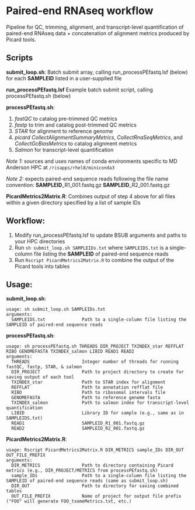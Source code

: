 # Paired-end RNAseq workflow
Pipeline for QC, trimming, alignment, and transcript-level quantification of paired-end RNAseq data + concatenation of alignment metrics produced by Picard tools.

## Scripts

**submit_loop.sh**:
Batch submit array, calling run_processPEfastq.lsf (below) for each **SAMPLEID** listed in a user-supplied file

**run_processPEfastq.lsf**
Example batch submit script, calling processPEfastq.sh (below)

**processPEfastq.sh**: 
1) *fastQC* to catalog pre-trimmed QC metrics
2) *fastp* to trim and catalog post-trimmed QC metrics
3) *STAR* for alignment to reference genome
4) *picard CollectAlignmentSummaryMetrics*, *CollectRnaSeqMetrics*, and *CollectGcBiasMetrics* to catalog alignment metrics
5) *Salmon* for transcript-level quantification

*Note 1:* sources and uses names of conda environments specific to MD Anderson HPC at `/risapps/rhel8/miniconda3`

*Note 2:* expects paired-end sequence reads following the file name convention: **SAMPLEID**_R1_001.fastq.gz **SAMPLEID**_R2_001.fastq.gz

**PicardMetrics2Matrix.R**:
Combines output of step 4 above for all files within a given directory specified by a list of sample IDs

## Workflow:

1) Modify run_processPEfastq.lsf to update BSUB arguments and paths to your HPC directories
2) Run `sh submit_loop.sh SAMPLEIDs.txt` where `SAMPLEIDS.txt` is a single-column file listing the **SAMPLEID** of paired-end sequence reads
3) Run `Rscript PicardMetrics2Matrix.R` to combine the output of the Picard tools into tables

## Usage:

**submit_loop.sh**:
```shell
usage: sh submit_loop.sh SAMPLEIDs.txt
arguments:
  SAMPLEIDS.txt              Path to a single-column file listing the SAMPLEID of paired-end sequence reads
```

**processPEfastq.sh**:
```shell
usage: sh processPEfastq.sh THREADS DIR_PROJECT TXINDEX_star REFFLAT RIBO GENOMEFASTA TXINDEX_salmon LIBID READ1 READ2
arguments:
  THREADS                    Integer number of threads for running fastQC, fastp, STAR, & salmon
  DIR_PROJECT                Path to project directory to create for saving output of each tool
  TXINDEX_star               Path to STAR index for alignment
  REFFLAT                    Path to annotation refflat file
  RIBO                       Path to ribosomal intervals file
  GENOMEFASTA                Path to reference genome fasta
  TXINDEX_salmon             Path to salmon index for transcript-level quantification
  LIBID                      Library ID for sample (e.g., same as in SAMPLEIDS.txt)
  READ1                      SAMPLEID_R1_001.fastq.gz
  READ2                      SAMPLEID_R2_001.fastq.gz
```

**PicardMetrics2Matrix.R**:
```shell
usage: Rscript PicardMetrics2Matrix.R DIR_METRICS sample_IDs DIR_OUT OUT_FILE_PREFIX
arguments:
  DIR_METRICS                Path to directory containing Picard metrics (e.g., DIR_PROJECT/METRICS from processPEfastq.sh)
  sample_IDs                 Path to a single-column file listing the SAMPLEID of paired-end sequence reads (same as submit_loop.sh)
  DIR_OUT                    Path to directory for saving combined tables
  OUT_FILE_PREFIX            Name of project for output file prefix ("FOO" will generate FOO_txomeMetrics.txt, etc.)
```


